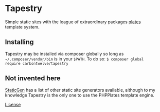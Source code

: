 # Tapestry
Simple static sites with the league of extraordinary packages [plates](http://platesphp.com/) template system.

## Installing
Tapestry may be installed via composer globally so long as `~/.composer/vendor/bin` is in your `$PATH`. To do so:
    `$ composer global require carbontwelve/tapestry`

## Not invented here
[StaticGen](https://www.staticgen.com/) has a list of other static site generators available, although to my knowledge Tapestry is the only one to use the PHPPlates template engine.

[License](LICENSE)
